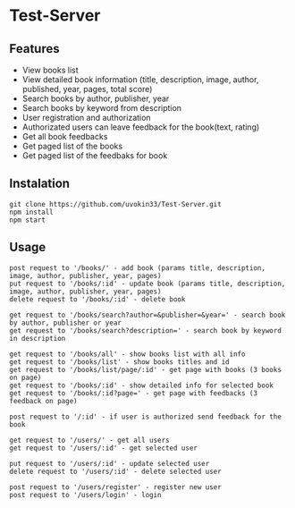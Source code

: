 # Test-Server

## Features ##

* View books list
* View detailed book information (title, description, image, author, published, year, pages, total score)
* Search books by author, publisher, year
* Search books by keyword from description
* User registration and authorization 
* Authorizated users can leave feedback for the book(text, rating)
* Get all book feedbacks
* Get paged list of the books
* Get paged list of the feedbaks for book

## Instalation ##

```
git clone https://github.com/uvokin33/Test-Server.git 
npm install
npm start
```

## Usage ##

```
post request to '/books/' - add book (params title, description, image, author, publisher, year, pages)  
put request to '/books/:id' - update book (params title, description, image, author, publisher, year, pages)  
delete request to '/books/:id' - delete book  
```

```
get request to '/books/search?author=&publisher=&year=' - search book by author, publisher or year  
get request to '/books/search?description=' - search book by keyword in description  
```

```
get request to '/books/all' - show books list with all info  
get request to '/books/list' - show books titles and id  
get request to '/books/list/page/:id' - get page with books (3 books on page)
get request to '/books/:id' - show detailed info for selected book  
get request to '/books/:id?page=' - get page with feedbacks (3 feedback on page)

post request to '/:id' - if user is authorized send feedback for the book
```

```
get request to '/users/' - get all users  
get request to '/users/:id' - get selected user  
```
```
put request to '/users/:id' - update selected user 
delete request to '/users/:id' - delete selected user 
```
```
post request to '/users/register' - register new user 
post request to '/users/login' - login
```
